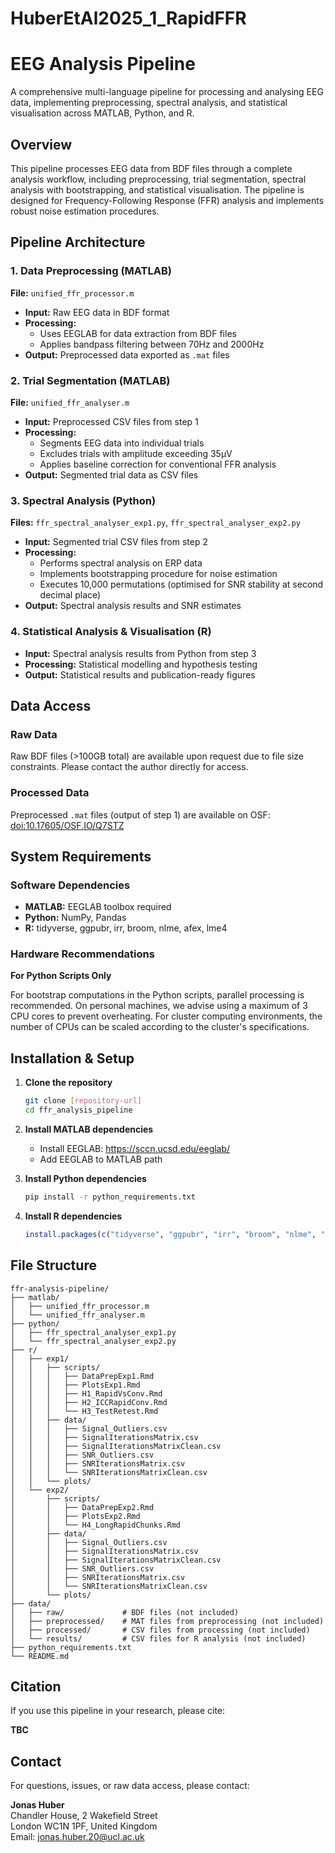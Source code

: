 # HuberEtAl2025_1_RapidFFR
# EEG Analysis Pipeline

A comprehensive multi-language pipeline for processing and analysing EEG data, implementing preprocessing, spectral analysis, and statistical visualisation across MATLAB, Python, and R.

## Overview

This pipeline processes EEG data from BDF files through a complete analysis workflow, including preprocessing, trial segmentation, spectral analysis with bootstrapping, and statistical visualisation. The pipeline is designed for Frequency-Following Response (FFR) analysis and implements robust noise estimation procedures.

## Pipeline Architecture

### 1. Data Preprocessing (MATLAB)
**File:** `unified_ffr_processor.m`

- **Input:** Raw EEG data in BDF format
- **Processing:**
  - Uses EEGLAB for data extraction from BDF files
  - Applies bandpass filtering between 70Hz and 2000Hz
- **Output:** Preprocessed data exported as `.mat` files

### 2. Trial Segmentation (MATLAB)
**File:** `unified_ffr_analyser.m`

- **Input:** Preprocessed CSV files from step 1
- **Processing:**
  - Segments EEG data into individual trials
  - Excludes trials with amplitude exceeding 35µV
  - Applies baseline correction for conventional FFR analysis
- **Output:** Segmented trial data as CSV files

### 3. Spectral Analysis (Python)
**Files:** `ffr_spectral_analyser_exp1.py`, `ffr_spectral_analyser_exp2.py`

- **Input:** Segmented trial CSV files from step 2
- **Processing:**
  - Performs spectral analysis on ERP data
  - Implements bootstrapping procedure for noise estimation
  - Executes 10,000 permutations (optimised for SNR stability at second decimal place)
- **Output:** Spectral analysis results and SNR estimates

### 4. Statistical Analysis & Visualisation (R)

- **Input:** Spectral analysis results from Python from step 3
- **Processing:** Statistical modelling and hypothesis testing
- **Output:** Statistical results and publication-ready figures

## Data Access

### Raw Data
Raw BDF files (>100GB total) are available upon request due to file size constraints. Please contact the author directly for access.

### Processed Data
Preprocessed `.mat` files (output of step 1) are available on OSF: [doi:10.17605/OSF.IO/Q7STZ](https://doi.org/10.17605/OSF.IO/Q7STZ)

## System Requirements

### Software Dependencies
- **MATLAB:** EEGLAB toolbox required
- **Python:** NumPy, Pandas
- **R:** tidyverse, ggpubr, irr, broom, nlme, afex, lme4

### Hardware Recommendations
**For Python Scripts Only**

For bootstrap computations in the Python scripts, parallel processing is recommended. On personal machines, we advise using a maximum of 3 CPU cores to prevent overheating. For cluster computing environments, the number of CPUs can be scaled according to the cluster's specifications.

## Installation & Setup

1. **Clone the repository**
   ```bash
   git clone [repository-url]
   cd ffr_analysis_pipeline
   ```

2. **Install MATLAB dependencies**
   - Install EEGLAB: https://sccn.ucsd.edu/eeglab/
   - Add EEGLAB to MATLAB path

3. **Install Python dependencies**
   ```bash
   pip install -r python_requirements.txt
   ```

4. **Install R dependencies**
   ```r
   install.packages(c("tidyverse", "ggpubr", "irr", "broom", "nlme", "afex", "lme4"))
   ```

## File Structure

```
ffr-analysis-pipeline/
├── matlab/
│   ├── unified_ffr_processor.m
│   └── unified_ffr_analyser.m
├── python/
│   ├── ffr_spectral_analyser_exp1.py
│   └── ffr_spectral_analyser_exp2.py
├── r/
│   ├── exp1/
│   │   ├── scripts/
│   │   │   ├── DataPrepExp1.Rmd
│   │   │   ├── PlotsExp1.Rmd
│   │   │   ├── H1_RapidVsConv.Rmd
│   │   │   ├── H2_ICCRapidConv.Rmd
│   │   │   └── H3_TestRetest.Rmd
│   │   ├── data/
│   │   │   ├── Signal_Outliers.csv
│   │   │   ├── SignalIterationsMatrix.csv
│   │   │   ├── SignalIterationsMatrixClean.csv
│   │   │   ├── SNR_Outliers.csv
│   │   │   ├── SNRIterationsMatrix.csv
│   │   │   └── SNRIterationsMatrixClean.csv
│   │   └── plots/
│   └── exp2/
│       ├── scripts/
│       │   ├── DataPrepExp2.Rmd
│       │   ├── PlotsExp2.Rmd
│       │   └── H4_LongRapidChunks.Rmd
│       ├── data/
│       │   ├── Signal_Outliers.csv
│       │   ├── SignalIterationsMatrix.csv
│       │   ├── SignalIterationsMatrixClean.csv
│       │   ├── SNR_Outliers.csv
│       │   ├── SNRIterationsMatrix.csv
│       │   └── SNRIterationsMatrixClean.csv
│       └── plots/
├── data/
│   ├── raw/             # BDF files (not included)
│   ├── preprocessed/    # MAT files from preprocessing (not included)
│   ├── processed/       # CSV files from processing (not included)
│   └── results/         # CSV files for R analysis (not included)
├── python_requirements.txt
└── README.md
```

## Citation

If you use this pipeline in your research, please cite:

**TBC**

## Contact

For questions, issues, or raw data access, please contact:

**Jonas Huber**  
Chandler House, 2 Wakefield Street  
London WC1N 1PF, United Kingdom  
Email: jonas.huber.20@ucl.ac.uk
